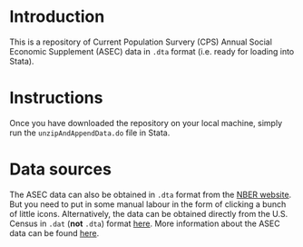 # Introduction
This is a repository of Current Population Survery (CPS) Annual Social Economic Supplement (ASEC) data in `.dta` format (i.e. ready for loading into Stata).

# Instructions
Once you have downloaded the repository on your local machine, simply run the `unzipAndAppendData.do` file in Stata.

# Data sources
The ASEC data can also be obtained in `.dta` format from the [NBER website](https://data.nber.org/data/current-population-survey-data.html). But you need to put in some manual labour in the form of clicking a bunch of little icons. Alternatively, the data can be obtained directly from the U.S. Census in `.dat` (**not** `.dta`) format [here](https://www.census.gov/data/datasets/time-series/demo/cps/cps-asec.html). More information about the ASEC data can be found [here](https://www.census.gov/programs-surveys/saipe/guidance/model-input-data/cpsasec.html).
